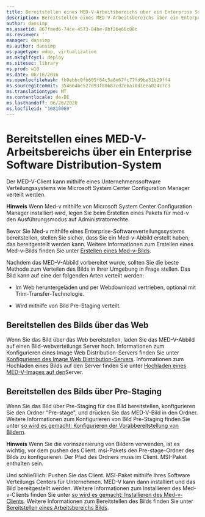 ```yaml
---
title: Bereitstellen eines MED-V-Arbeitsbereichs über ein Enterprise Software Distribution-System
description: Bereitstellen eines MED-V-Arbeitsbereichs über ein Enterprise Software Distribution-System
author: dansimp
ms.assetid: 867faed6-74ce-4573-84be-8bf26e66c08c
ms.reviewer: ''
manager: dansimp
ms.author: dansimp
ms.pagetype: mdop, virtualization
ms.mktglfcycl: deploy
ms.sitesec: library
ms.prod: w10
ms.date: 06/16/2016
ms.openlocfilehash: fb9ebbc0fb605f84c5a8e67fc77fd9be51b29ff4
ms.sourcegitcommit: 354664bc527d93f80687cd2eba70d1eea024c7c3
ms.translationtype: MT
ms.contentlocale: de-DE
ms.lasthandoff: 06/26/2020
ms.locfileid: "10810069"
---
```

# Bereitstellen eines MED-V-Arbeitsbereichs über ein Enterprise Software Distribution-System


Der MED-V-Client kann mithilfe eines Unternehmenssoftware Verteilungssystems wie Microsoft System Center Configuration Manager verteilt werden.

**Hinweis**  Wenn Med-v mithilfe von Microsoft System Center Configuration Manager installiert wird, legen Sie beim Erstellen eines Pakets für med-v den Ausführungsmodus auf Administratorrechte.

 

Bevor Sie Med-v mithilfe eines Enterprise-Softwareverteilungssystems bereitstellen, stellen Sie sicher, dass Sie ein Med-v-Abbild erstellt haben, das bereitgestellt werden kann. Weitere Informationen zum Erstellen eines Med-v-Bilds finden Sie unter [Erstellen eines Med-v-Bilds](creating-a-med-v-image.md).

Nachdem das MED-V-Abbild vorbereitet wurde, sollten Sie die beste Methode zum Verteilen des Bilds in Ihrer Umgebung in Frage stellen. Das Bild kann auf eine der folgenden Arten verteilt werden:

-   Im Web heruntergeladen und per Webdownload vertrieben, optional mit Trim-Transfer-Technologie.

-   Wird mithilfe von Bild Pre-Staging verteilt.

## Bereitstellen des Bilds über das Web


Wenn Sie das Bild über das Web bereitstellen, laden Sie das MED-V-Abbild auf einen Bild-webverteilungs Server hoch. Informationen zum Konfigurieren eines Image Web Distribution-Servers finden Sie unter [Konfigurieren des Image Web Distribution-Servers](how-to-configure-the-image-web-distribution-server.md). Informationen zum Hochladen eines Bilds auf den Server finden Sie unter [Hochladen eines MED-V-Images auf den](how-to-upload-a-med-v-image-to-the-server.md)Server.

## Bereitstellen des Bilds über Pre-Staging


Wenn Sie das Bild über Pre-Staging für das Bild bereitstellen, konfigurieren Sie den Ordner "Pre-stage", und drücken Sie das MED-V-Bild in den Ordner. Weitere Informationen zum Konfigurieren von Bild Pre-Staging finden Sie unter [so wird es gemacht: Konfigurieren der Vorabbereitstellung von Bildern](how-to-configure-image-pre-staging.md).

**Hinweis**  Wenn Sie die vorinszenierung von Bildern verwenden, ist es wichtig, vor dem pushen des Client. msi-Pakets den Pre-stage-Ordner des Bilds zu konfigurieren. Der Pfad des Ordners muss im Client. MSI-Paket enthalten sein.

 

Und schließlich: Pushen Sie das Client. MSI-Paket mithilfe Ihres Software Verteilungs Centers für Unternehmen. MED-V kann dann installiert und das Bild bereitgestellt werden. Weitere Informationen zum Installieren des Med-v-Clients finden Sie unter [so wird es gemacht: Installieren des Med-v-Clients](how-to-install-med-v-clientesds.md). Weitere Informationen zum Bereitstellen des Bilds finden Sie unter [Bereitstellen eines Arbeitsbereichs Bilds](how-to-deploy-a-workspace-imageesds.md).

 

 





